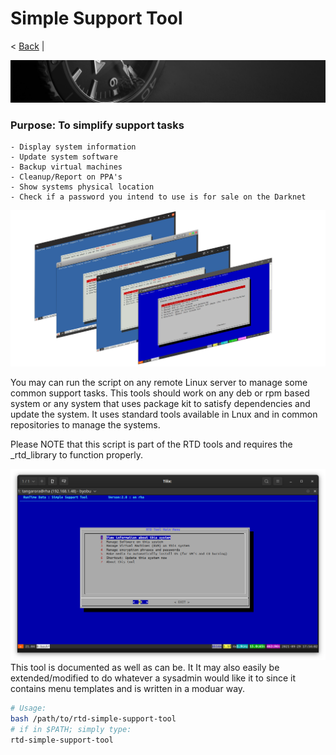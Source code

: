 # Simple Support Tool
< [Back](https://github.com/vonschutter/RTD-Setup/blob/main/README.md) | 

![RTD Blind Install Media Header](Media_files/header-time.jpg "Executing the Script")

###	Purpose: To simplify support tasks 

	- Display system information 
	- Update system software
	- Backup virtual machines 
	- Cleanup/Report on PPA's
	- Show systems physical location 
	- Check if a password you intend to use is for sale on the Darknet

![RTD SSST](Media_files/0-amalgam.png?raw=true "Main Window")

You may can run the script on any remote Linux server to manage some common support tasks. This tools should work on any deb or rpm based system or any system that uses package kit to satisfy dependencies and update the system. It uses standard tools available in Lnux and in common repositories to manage the systems. 

Please NOTE that this script is part of the RTD tools and requires the _rtd_library to function properly. 

![RTD SSST](Media_files/1-main_menu.png?raw=true "Main Window")
This tool is documented as well as can be. It It may also easily be extended/modified to do whatever a sysadmin would like it to since it contains menu templates and is written in a moduar way. 

```bash
# Usage: 
bash /path/to/rtd-simple-support-tool
# if in $PATH; simply type:
rtd-simple-support-tool
```


